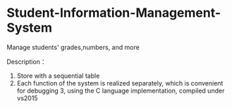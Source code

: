 # Student-Information-Management-System
Manage students' grades,numbers, and more

Description：
1. Store with a sequential table
2. Each function of the system is realized separately, which is convenient for debugging
3, using the C language implementation, compiled under vs2015

